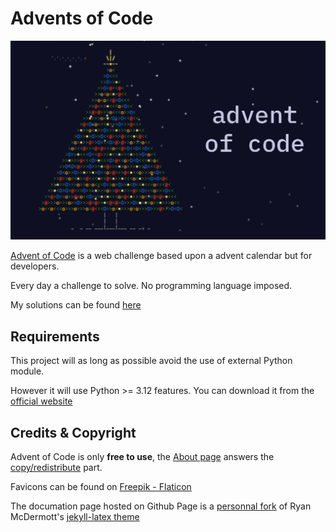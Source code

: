 # Advents of Code

<p align="center">
    <img src="./docs/assets/big-advent-code-2015.png">
</p>

[Advent of Code](https://adventofcode.com/) is a web challenge based upon a advent calendar but for developers.

Every day a challenge to solve. No programming language imposed.

My solutions can be found [here](https://mtouzot.github.io/advents-of-code/)

## Requirements

This project will as long as possible avoid the use of external Python module.

However it will use Python >= 3.12 features. You can download it from the [official website](https://www.python.org/downloads/)

## Credits & Copyright

Advent of Code is only **free to use**, the [About page](https://adventofcode.com/about) answers the [copy/redistribute](https://adventofcode.com/about#faq_copying) part.

Favicons can be found on <a href="https://www.flaticon.com/fr/icones-gratuites/biscuit-de-noel" title="biscuit-de-noel icônes">Freepik - Flaticon</a>

The documation page hosted on Github Page is a [personnal fork](https://github.com/mtouzot/jekyll-latex.git) of Ryan McDermott's [jekyll-latex theme](https://github.com/ryanmcdermott/jekyll-latex)